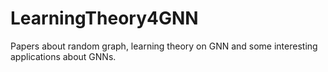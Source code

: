 # LearningTheory4GNN
Papers about random graph, learning theory on GNN and some interesting applications about GNNs.
